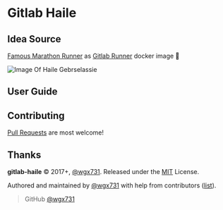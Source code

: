Gitlab Haile
========================

## Idea Source

[Famous Marathon Runner](https://en.wikipedia.org/wiki/Marathon) as [Gitlab Runner](https://docs.gitlab.com/runner) docker image :runner:

![Image Of Haile Gebrselassie](https://upload.wikimedia.org/wikipedia/commons/4/43/Haile_Gebrselassie_Hengelo_2009.JPG)

## User Guide


## Contributing

[Pull Requests](https://github.com/wgx731/gitlab-haile/pulls) are most welcome!

## Thanks

**gitlab-haile** © 2017+, [@wgx731]. Released under the [MIT](https://github.com/wgx731/gitlab-haile/blob/master/LICENSE) License.

Authored and maintained by [@wgx731] with help from contributors ([list][contributors]).

> GitHub [@wgx731]

[@wgx731]: https://github.com/wgx731
[contributors]: https://github.com/wgx731/gitlab-haile/contributors
